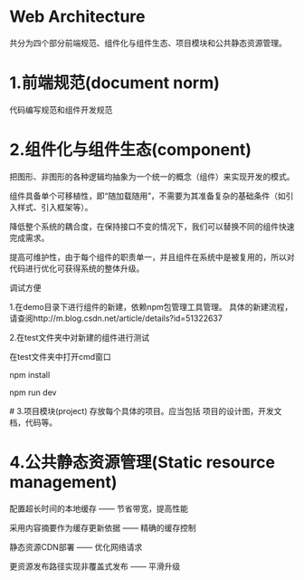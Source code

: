 # Web Architecture
共分为四个部分前端规范、组件化与组件生态、项目模块和公共静态资源管理。
# 1.前端规范(document norm)
代码编写规范和组件开发规范
# 2.组件化与组件生态(component)
<p>把图形、非图形的各种逻辑均抽象为一个统一的概念（组件）来实现开发的模式。</p>
<p>组件具备单个可移植性，即“随加载随用”，不需要为其准备复杂的基础条件（如引入样式、引入框架等）。</p>
<p>降低整个系统的耦合度，在保持接口不变的情况下，我们可以替换不同的组件快速完成需求。</p>
<p>提高可维护性，由于每个组件的职责单一，并且组件在系统中是被复用的，所以对代码进行优化可获得系统的整体升级。</p>
<p>调试方便</p>

<p>1.在demo目录下进行组件的新建，依赖npm包管理工具管理。
具体的新建流程，请查阅http://m.blog.csdn.net/article/details?id=51322637</p>

<p>2.在test文件夹中对新建的组件进行测试</p>
<p>在test文件夹中打开cmd窗口</p>
<p>npm install</p>
<p>npm run dev</p>
# 3.项目模块(project)
存放每个具体的项目。应当包括 项目的设计图，开发文档，代码等。

# 4.公共静态资源管理(Static resource management)

<p>配置超长时间的本地缓存 —— 节省带宽，提高性能</p>
<p>采用内容摘要作为缓存更新依据 —— 精确的缓存控制</p>
<p>静态资源CDN部署 —— 优化网络请求</p>
<p>更资源发布路径实现非覆盖式发布 —— 平滑升级</p>
